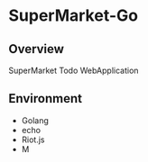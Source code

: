 # SuperMarket-Go


## Overview
SuperMarket Todo WebApplication

## Environment
* Golang
* echo
* Riot.js
* M
